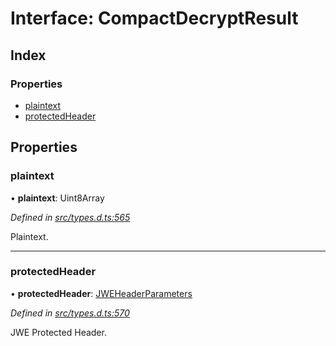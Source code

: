 # Interface: CompactDecryptResult

## Index

### Properties

* [plaintext](_types_d_.compactdecryptresult.md#plaintext)
* [protectedHeader](_types_d_.compactdecryptresult.md#protectedheader)

## Properties

### plaintext

•  **plaintext**: Uint8Array

*Defined in [src/types.d.ts:565](https://github.com/panva/jose/blob/v3.5.1/src/types.d.ts#L565)*

Plaintext.

___

### protectedHeader

•  **protectedHeader**: [JWEHeaderParameters](_types_d_.jweheaderparameters.md)

*Defined in [src/types.d.ts:570](https://github.com/panva/jose/blob/v3.5.1/src/types.d.ts#L570)*

JWE Protected Header.
